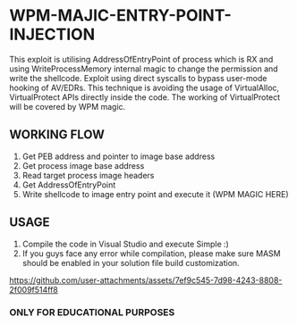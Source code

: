 # WPM-MAJIC-ENTRY-POINT-INJECTION
This exploit is utilising AddressOfEntryPoint of process which is RX and using WriteProcessMemory internal magic to change the permission and write the shellcode. Exploit using direct syscalls to bypass user-mode hooking of AV/EDRs. This technique is avoiding the usage of VirtualAlloc, VirtualProtect APIs directly inside the code. The working of VirtualProtect will be covered by WPM magic.


## WORKING FLOW
1) Get PEB address and pointer to image base address
2) Get process image base address
3) Read target process image headers
4) Get AddressOfEntryPoint
5) Write shellcode to image entry point and execute it (WPM MAGIC HERE)

## USAGE
1) Compile the code in Visual Studio and execute  Simple :)
2) If you guys face any error while compilation, please make sure MASM should be enabled in your solution file build customization.


https://github.com/user-attachments/assets/7ef9c545-7d98-4243-8808-2f009f514ff8

### ONLY FOR EDUCATIONAL PURPOSES

